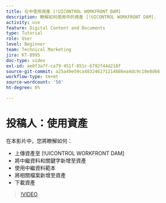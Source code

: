 ```yaml
---
title: 在中使用資產 [!UICONTROL WORKFRONT DAM]
description: 瞭解如何使用中的資產 [!UICONTROL WORKFRONT DAM].
activity: use
feature: Digital Content and Documents
type: Tutorial
role: User
level: Beginner
team: Technical Marketing
jira: KT-8995
doc-type: video
exl-id: ae0f3a7f-ca79-451f-851c-6792f44d218f
source-git-commit: a25a49e59ca483246271214886ea4dc9c10e8d66
workflow-type: tm+mt
source-wordcount: '50'
ht-degree: 0%

---
```


# 投稿人：使用資產

在本影片中，您將瞭解如何：

* 上傳資產至 [!UICONTROL WORKFRONT DAM]
* 將中繼資料和關鍵字新增至資產
* 使用中繼資料範本
* 將相關檔案新增至資產
* 下載資產

>[!VIDEO](https://video.tv.adobe.com/v/335255/?quality=12&learn=on)
